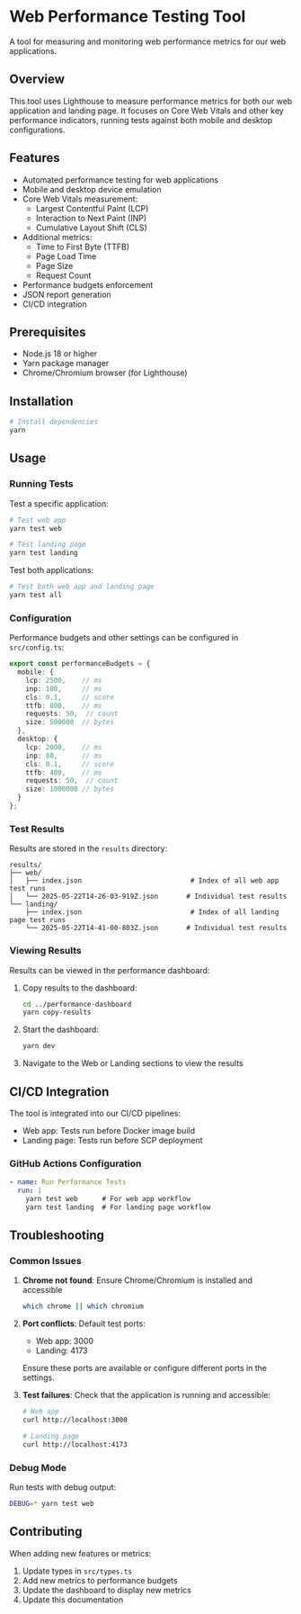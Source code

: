 # Web Performance Testing Tool

A tool for measuring and monitoring web performance metrics for our web applications.

## Overview

This tool uses Lighthouse to measure performance metrics for both our web application and landing page. It focuses on Core Web Vitals and other key performance indicators, running tests against both mobile and desktop configurations.

## Features

- Automated performance testing for web applications
- Mobile and desktop device emulation
- Core Web Vitals measurement:
  - Largest Contentful Paint (LCP)
  - Interaction to Next Paint (INP)
  - Cumulative Layout Shift (CLS)
- Additional metrics:
  - Time to First Byte (TTFB)
  - Page Load Time
  - Page Size
  - Request Count
- Performance budgets enforcement
- JSON report generation
- CI/CD integration

## Prerequisites

- Node.js 18 or higher
- Yarn package manager
- Chrome/Chromium browser (for Lighthouse)

## Installation

```bash
# Install dependencies
yarn
```

## Usage

### Running Tests

Test a specific application:
```bash
# Test web app
yarn test web

# Test landing page
yarn test landing
```

Test both applications:
```bash
# Test both web app and landing page
yarn test all
```

### Configuration

Performance budgets and other settings can be configured in `src/config.ts`:

```typescript
export const performanceBudgets = {
  mobile: {
    lcp: 2500,    // ms
    inp: 100,     // ms
    cls: 0.1,     // score
    ttfb: 800,    // ms
    requests: 50,  // count
    size: 500000  // bytes
  },
  desktop: {
    lcp: 2000,    // ms
    inp: 80,      // ms
    cls: 0.1,     // score
    ttfb: 400,    // ms
    requests: 50,  // count
    size: 1000000 // bytes
  }
};
```

### Test Results

Results are stored in the `results` directory:
```
results/
├── web/
│   ├── index.json                           # Index of all web app test runs
│   └── 2025-05-22T14-26-03-919Z.json       # Individual test results
└── landing/
    ├── index.json                           # Index of all landing page test runs
    └── 2025-05-22T14-41-00-803Z.json       # Individual test results
```

### Viewing Results

Results can be viewed in the performance dashboard:

1. Copy results to the dashboard:
   ```bash
   cd ../performance-dashboard
   yarn copy-results
   ```

2. Start the dashboard:
   ```bash
   yarn dev
   ```

3. Navigate to the Web or Landing sections to view the results

## CI/CD Integration

The tool is integrated into our CI/CD pipelines:

- Web app: Tests run before Docker image build
- Landing page: Tests run before SCP deployment

### GitHub Actions Configuration

```yaml
- name: Run Performance Tests
  run: |
    yarn test web      # For web app workflow
    yarn test landing  # For landing page workflow
```

## Troubleshooting

### Common Issues

1. **Chrome not found**: Ensure Chrome/Chromium is installed and accessible
   ```bash
   which chrome || which chromium
   ```

2. **Port conflicts**: Default test ports:
   - Web app: 3000
   - Landing: 4173
   
   Ensure these ports are available or configure different ports in the settings.

3. **Test failures**: Check that the application is running and accessible:
   ```bash
   # Web app
   curl http://localhost:3000

   # Landing page
   curl http://localhost:4173
   ```

### Debug Mode

Run tests with debug output:
```bash
DEBUG=* yarn test web
```

## Contributing

When adding new features or metrics:

1. Update types in `src/types.ts`
2. Add new metrics to performance budgets
3. Update the dashboard to display new metrics
4. Update this documentation 
